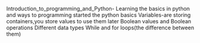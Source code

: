Introduction_to_programming_and_Python-
Learning the basics in python and ways to programming 
started the python basics
Variables-are storing containers,you store values to use them later
Boolean values and Boolean operations 
Different data types
While and for loops(the difference between them)
